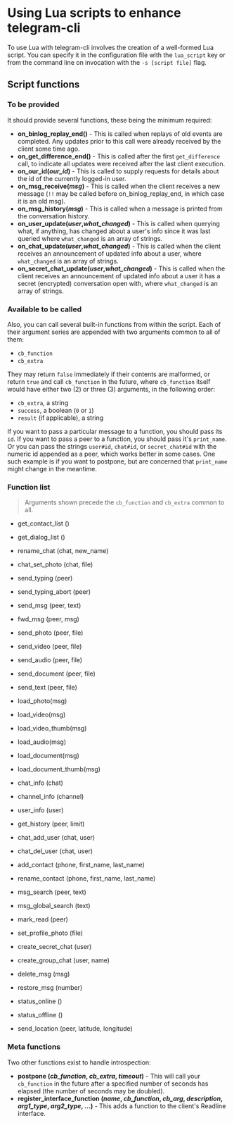 # Using Lua scripts to enhance telegram-cli

To use Lua with telegram-cli involves the creation of a well-formed Lua script.
You can specify it in the configuration file with the `lua_script` key or from
the command line on invocation with the `-s [script file]` flag.

## Script functions

### To be provided

It should provide several functions, these being the minimum required:

- **on_binlog_replay_end()** - This is called when replays of old events are
  completed. Any updates prior to this call were already received by the client
  some time ago.
- **on_get_difference_end()** - This is called after the first `get_difference`
  call, to indicate all updates were received after the last client execution.
- **on_our_id(_our\_id_)** - This is called to supply requests for details about
  the id of the currently logged-in user.
- **on_msg_receive(_msg_)** - This is called when the client receives a new
  message (`!!` may be called before on_binlog_replay_end, in which case it is
  an old msg).
- **on_msg_history(_msg_)** - This is called when a message is printed from the
  conversation history.
- **on_user_update(_user_,_what\_changed_)** - This is called when querying
  what, if anything, has changed about a user's info since it was last queried
  where `what_changed` is an array of strings.
- **on_chat_update(_user_,_what\_changed_)** - This is called when the client
  receives an announcement of updated info about a user, where `what_changed` is
  an array of strings.
- **on_secret_chat_update(_user_,_what\_changed_)** - This is called when the
  client receives an announcement of updated info about a user it has a secret
  (encrypted) conversation open with, where `what_changed` is an array of
  strings.

### Available to be called

Also, you can call several built-in functions from within the script. Each of
their argument series are appended with two arguments common to all of them:

- `cb_function`
- `cb_extra`

They may return `false` immediately if their contents are malformed, or return
`true` and call `cb_function` in the future, where `cb_function` itself would
have either two (2) or three (3) arguments, in the following order:

- `cb_extra`, a string
- `success`, a boolean (`0` or `1`)
- `result` (if applicable), a string

If you want to pass a particular message to a function, you should pass its
`id`. If you want to pass a peer to a function, you should pass it's
`print_name`. Or you can pass the strings `user#id`, `chat#id`, or
`secret_chat#id` with the numeric id appended as a peer, which works better in
some cases. One such example is if you want to postpone, but are concerned that
`print_name` might change in the meantime.

### Function list

> Arguments shown precede the `cb_function` and `cb_extra` common to all.

- get_contact_list ()
- get_dialog_list ()

- rename_chat (chat, new_name)
- chat_set_photo (chat, file)

- send_typing (peer)
- send_typing_abort (peer)

- send_msg (peer, text)
- fwd_msg (peer, msg)

- send_photo (peer, file)
- send_video (peer, file)
- send_audio (peer, file)
- send_document (peer, file)
- send_text (peer, file)

- load_photo(msg)
- load_video(msg)
- load_video_thumb(msg)
- load_audio(msg)
- load_document(msg)
- load_document_thumb(msg)

- chat_info (chat)
- channel_info (channel)
- user_info (user)

- get_history (peer, limit)

- chat_add_user (chat, user)
- chat_del_user (chat, user)

- add_contact (phone, first_name, last_name)
- rename_contact (phone, first_name, last_name)

- msg_search (peer, text)
- msg_global_search (text)

- mark_read (peer)

- set_profile_photo (file)

- create_secret_chat (user)
- create_group_chat (user, name)

- delete_msg (msg)
- restore_msg (number)

- status_online ()
- status_offline ()

- send_location (peer, latitude, longitude)

### Meta functions

Two other functions exist to handle introspection:

- **postpone (_cb\_function_, _cb\_extra_, _timeout_)** - This will call your
  `cb_function` in the future after a specified number of seconds has elapsed
  (the number of seconds may be doubled).
- **register_interface_function (_name_, _cb\_function_, _cb\_arg_,
  _description_, _arg1\_type_, _arg2\_type_, ...)** - This adds a function to
  the client's Readline interface.
